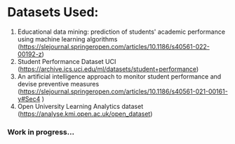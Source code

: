 # Datasets Used:
1. Educational data mining: prediction of students' academic performance using machine learning algorithms (https://slejournal.springeropen.com/articles/10.1186/s40561-022-00192-z)
2. Student Performance Dataset UCI (https://archive.ics.uci.edu/ml/datasets/student+performance)
1. An artificial intelligence approach to monitor student performance and devise preventive measures (https://slejournal.springeropen.com/articles/10.1186/s40561-021-00161-y#Sec4 )
3. Open University Learning Analytics dataset (https://analyse.kmi.open.ac.uk/open_dataset)

### Work in progress...